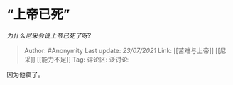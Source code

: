 # “上帝已死”
*为什么尼采会说上帝已死了呀?*

> Author: #Anonymity
> Last update: *23/07/2021*
> Link: [[苦难与上帝]] [[尼采]] [[能力不足]]
> Tag:
> 评论区:
> 泛讨论:

因为他疯了。
